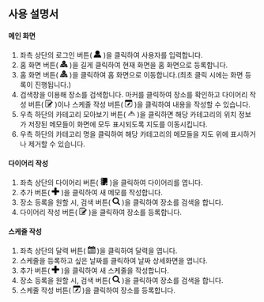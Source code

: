 ## 사용 설명서
#### 메인 화면
1. 좌측 상단의 로그인 버튼( <img width="15" src="./public/images/user.png" /> )을 클릭하여 사용자를 입력합니다.
2. 홈 화면 버튼( <img width="15" src="./public/images/map.png" /> )을 길게 클릭하여 현재 화면을 홈 화면으로 등록합니다.
3. 홈 화면 버튼( <img width="15" src="./public/images/map.png" /> )을 클릭하여 홈 화면으로 이동합니다.(최초 클릭 시에는 화면 등록이 진행됩니다.)
4. 검색창을 이용해 장소를 검색합니다. 마커를 클릭하여 장소를 확인하고 다이어리 작성 버튼( <img width="15" src="./public/images/edit.png" /> )이나 스케줄 작성 버튼( <img width="15" src="./public/images/edit-calendar.png" /> )을 클릭하여 내용을 작성할 수 있습니다.
5. 우측 하단의 카테고리 모아보기 버튼( <img width="15" src="./public/images/markers.png" /> )을 클릭하면 해당 카테고리의 위치 정보가 저장된 메모들이 화면에 모두 표시되도록 지도를 이동시킵니다.
6. 우측 하단의 카테고리 명을 클릭하여 해당 카테고리의 메모들을 지도 위에 표시하거나 제거할 수 있습니다.

#### 다이어리 작성
1. 좌측 상단의 다이어리 버튼( <img width="15" src="./public/images/diary.png" /> )을 클릭하여 다이어리를 엽니다.
2. 추가 버튼( <img width="15" src="./public/images/plus.png" /> )을 클릭하여 새 메모를 작성합니다.
3. 장소 등록을 원할 시, 검색 버튼( <img width="15" src="./public/images/search.png" /> )을 클릭하여 장소를 검색을 합니다.
4. 다이어리 작성 버튼( <img width="15" src="./public/images/edit.png" /> )을 클릭하여 장소를 등록합니다.

#### 스케줄 작성
1. 좌측 상단의 달력 버튼( <img width="15" src="./public/images/calendar.png" /> )을 클릭하여 달력을 엽니다.
2. 스케줄을 등록하고 싶은 날짜를 클릭하여 날짜 상세화면을 엽니다.
3. 추가 버튼( <img width="15" src="./public/images/plus.png" /> )을 클릭하여 새 스케줄을 작성합니다.
4. 장소 등록을 원할 시, 검색 버튼( <img width="15" src="./public/images/search.png" /> )을 클릭하여 장소를 검색을 합니다.
5. 스케줄 작성 버튼( <img width="15" src="./public/images/edit-calendar.png" /> )을 클릭하여 장소를 등록합니다.
